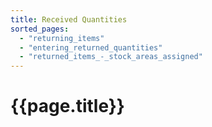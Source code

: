 ```yaml
---
title: Received Quantities
sorted_pages:
  - "returning_items"
  - "entering_returned_quantities"
  - "returned_items_-_stock_areas_assigned"
---
```

# {{page.title}}
